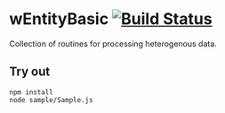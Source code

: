 
# wEntityBasic [![Build Status](https://travis-ci.org/Wandalen/wEntityBasic.svg?branch=master)](https://travis-ci.org/Wandalen/wEntityBasic)

Collection of routines for processing heterogenous data.

## Try out
```
npm install
node sample/Sample.js
```
